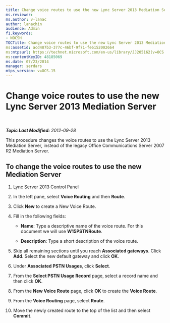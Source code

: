 ```yaml
---
title: Change voice routes to use the new Lync Server 2013 Mediation Server
ms.reviewer: 
ms.author: v-lanac
author: lanachin
audience: Admin
f1.keywords:
- NOCSH
TOCTitle: Change voice routes to use the new Lync Server 2013 Mediation Server
ms:assetid: acd487b3-377c-46bf-9f71-fe6152002664
ms:mtpsurl: https://technet.microsoft.com/en-us/library/JJ205162(v=OCS.15)
ms:contentKeyID: 48185069
ms.date: 07/23/2014
manager: serdars
mtps_version: v=OCS.15
---
```


<div data-xmlns="http://www.w3.org/1999/xhtml">

<div class="topic" data-xmlns="http://www.w3.org/1999/xhtml" data-msxsl="urn:schemas-microsoft-com:xslt" data-cs="http://msdn.microsoft.com/en-us/">

<div data-asp="http://msdn2.microsoft.com/asp">

# Change voice routes to use the new Lync Server 2013 Mediation Server

</div>

<div id="mainSection">

<div id="mainBody">

<span> </span>

_**Topic Last Modified:** 2012-09-28_

This procedure changes the voice routes to use the Lync Server 2013 Mediation Server, instead of the legacy Office Communications Server 2007 R2 Mediation Server.

<div>

## To change the voice routes to use the new Mediation Server

1.  Lync Server 2013 Control Panel

2.  In the left pane, select **Voice Routing** and then **Route**.

3.  Click **New** to create a New Voice Route.

4.  Fill in the following fields:
    
      - **Name**: Type a descriptive name of the voice route. For this document we will use **W15PSTNRoute**.
    
      - **Description**: Type a short description of the voice route.

5.  Skip all remaining sections until you reach **Associated gateways**. Click **Add**. Select the new default gateway and click **OK**.

6.  Under **Associated PSTN Usages**, click **Select**.

7.  From the **Select PSTN Usage Record** page, select a record name and then click **OK**.

8.  From the **New Voice Route** page, click **OK** to create the **Voice Route**.

9.  From the **Voice Routing** page, select **Route**.

10. Move the newly created route to the top of the list and then select **Commit**.

</div>

</div>

<span> </span>

</div>

</div>

</div>


